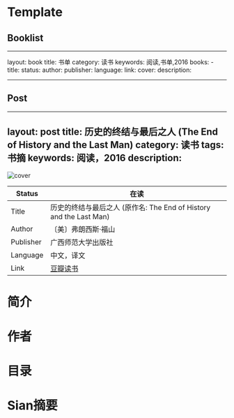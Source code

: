 # Template

## Booklist
---
layout: book
title: 书单
category: 读书
keywords: 阅读,书单,2016
books: 
    - title: 
      status: 
      author: 
      publisher: 
      language: 
      link: 
      cover: 
      description: 

---

## Post
---
layout: post
title: 历史的终结与最后之人 (The End of History and the Last Man)
category: 读书
tags: 书摘
keywords: 阅读，2016
description: 
---

![cover](https://img3.doubanio.com/lpic/s27713956.jpg "历史的终结与最后之人")

| Status | 在读 |
|---|---
| Title | 历史的终结与最后之人 (原作名: The End of History and the Last Man) |
| Author | 〔美〕弗朗西斯·福山 |
| Publisher | 广西师范大学出版社 |
| Language | 中文，译文 |
| Link | [豆瓣读书](https://book.douban.com/subject/25908550/ ) |

# 简介

# 作者
  
# 目录

# Sian摘要

